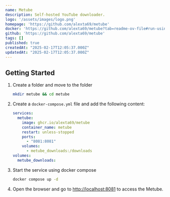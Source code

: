 ```yaml
---
name: Metube
description: Self-hosted YouTube downloader.
logo: '/assets/images/logo.png'
homepage: 'https://github.com/alexta69/metube'
docker: 'https://github.com/alexta69/metube?tab=readme-ov-file#run-using-docker-compose'
github: 'https://github.com/alexta69/metube'
tags: []
published: true
createdAt: "2025-02-17T12:05:37.000Z"
updatedAt: "2025-02-17T12:05:37.000Z"
---
```


## Getting Started

1. Create a folder and move to the folder
    ```bash
    mkdir metube && cd metube
    ```
2. Create a `docker-compose.yml` file and add the following content:
    ```yaml [docker-compose.yml]
    services:
      metube:
        image: ghcr.io/alexta69/metube
        container_name: metube
        restart: unless-stopped
        ports:
          - "8081:8081"
        volumes:
          - metube_downloads:/downloads
    volumes:
      metube_downloads:
    ```
3. Start the service using docker compose
    ```bash
    docker compose up -d
    ```
4. Open the browser and go to [http://localhost:8081](http://localhost:8081) to access the Metube.

